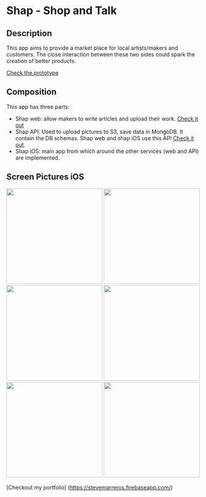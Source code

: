 # Shap - Shop and Talk

Description
-----------
This app aims to provide a market place for local artists/makers and customers. The close interaction between these two sides could spark the creation of better products.

[Check the prototype](https://invis.io/4E578D9FZ)

Composition
-----------
This app has three parts:

* Shap web: allow makers to write articles and upload their work. [Check it out](https://github.com/steveleec/shappManager)
* Shap API: Used to upload pictures to S3, save data in MongoDB. It contain the DB schemas. Shap web and shap iOS use this API [Check it out](https://github.com/steveleec/shappApiService).
* Shap iOS: main app from which around the other services (web and API) are implemented.

Screen Pictures iOS
-------------------

<p align='center'>

  <img src='https://s3-us-west-1.amazonaws.com/portfoliostevem/shapp-screen-1.png?X-Amz-Date=20160107T221644Z&X-Amz-Expires=300&X-Amz-Algorithm=AWS4-HMAC-SHA256&X-Amz-Signature=5bd3975e731799b1c802f58d4318143667d7de008831b40055d973345b0403a9&X-Amz-Credential=ASIAIQVHZF5I2CP4SDTQ/20160107/us-west-1/s3/aws4_request&X-Amz-SignedHeaders=Host&x-amz-security-token=AQoDYXdzEJT//////////wEakAKD5N15U7V08n1tDVwBxTqQ07T%2Bz3F3FkyWAFu7Tn2j1gHwThk7snjkVDfyDpHFC/tJIL7sRkifoPP//u20uAqCoISo9j9F57JK7/WGkkXDYYKXoarFZvhn17Em%2BESzkO25wZhDb6pDt1WVv9dm5vuyj3j7XTPWj3CgcCExo6K3p%2B3iHbDXeuBCjrQGPF1stP%2Bb51P3pnsyQRTHU4z/ODradjDmn1M80idLkYZQrGb3Nk2uJwQ%2BDCoRXB9s6K0sdq1VKugjULjWjcqW1zQPuGeVFOfgR//Hnql7424x5iy8cnhUBDe2zdDhJrudpBR7aSJfby0K7dFxArOFZUxaN30FQuaguzV1jBI8j3wkEnWCKSD33rq0BQ%3D%3D' width='250'/>
  
  <img src='https://s3-us-west-1.amazonaws.com/portfoliostevem/shapp-screen-2.png?X-Amz-Date=20160107T221730Z&X-Amz-Expires=300&X-Amz-Algorithm=AWS4-HMAC-SHA256&X-Amz-Signature=e0d9b01f3830fc705666a9082b3f9cec55d3986ff4f8685c3c7205a4275fa0d0&X-Amz-Credential=ASIAIQVHZF5I2CP4SDTQ/20160107/us-west-1/s3/aws4_request&X-Amz-SignedHeaders=Host&x-amz-security-token=AQoDYXdzEJT//////////wEakAKD5N15U7V08n1tDVwBxTqQ07T%2Bz3F3FkyWAFu7Tn2j1gHwThk7snjkVDfyDpHFC/tJIL7sRkifoPP//u20uAqCoISo9j9F57JK7/WGkkXDYYKXoarFZvhn17Em%2BESzkO25wZhDb6pDt1WVv9dm5vuyj3j7XTPWj3CgcCExo6K3p%2B3iHbDXeuBCjrQGPF1stP%2Bb51P3pnsyQRTHU4z/ODradjDmn1M80idLkYZQrGb3Nk2uJwQ%2BDCoRXB9s6K0sdq1VKugjULjWjcqW1zQPuGeVFOfgR//Hnql7424x5iy8cnhUBDe2zdDhJrudpBR7aSJfby0K7dFxArOFZUxaN30FQuaguzV1jBI8j3wkEnWCKSD33rq0BQ%3D%3D' width='250'/>
  
  <img src='https://s3-us-west-1.amazonaws.com/portfoliostevem/shapp-screen-3.png?X-Amz-Date=20160107T221742Z&X-Amz-Expires=300&X-Amz-Algorithm=AWS4-HMAC-SHA256&X-Amz-Signature=bc512dff69003397040b9097666607449a7ce858d80be61d01c7a144d7adad27&X-Amz-Credential=ASIAIQVHZF5I2CP4SDTQ/20160107/us-west-1/s3/aws4_request&X-Amz-SignedHeaders=Host&x-amz-security-token=AQoDYXdzEJT//////////wEakAKD5N15U7V08n1tDVwBxTqQ07T%2Bz3F3FkyWAFu7Tn2j1gHwThk7snjkVDfyDpHFC/tJIL7sRkifoPP//u20uAqCoISo9j9F57JK7/WGkkXDYYKXoarFZvhn17Em%2BESzkO25wZhDb6pDt1WVv9dm5vuyj3j7XTPWj3CgcCExo6K3p%2B3iHbDXeuBCjrQGPF1stP%2Bb51P3pnsyQRTHU4z/ODradjDmn1M80idLkYZQrGb3Nk2uJwQ%2BDCoRXB9s6K0sdq1VKugjULjWjcqW1zQPuGeVFOfgR//Hnql7424x5iy8cnhUBDe2zdDhJrudpBR7aSJfby0K7dFxArOFZUxaN30FQuaguzV1jBI8j3wkEnWCKSD33rq0BQ%3D%3D' width='250'/>
  
  <img src='https://s3-us-west-1.amazonaws.com/portfoliostevem/shapp-screen-4.png?X-Amz-Date=20160107T221748Z&X-Amz-Expires=300&X-Amz-Algorithm=AWS4-HMAC-SHA256&X-Amz-Signature=5434dde1e704a70cb0b1153c36819c9f101f1e4a9f874eaeaa5e1bb54e86c926&X-Amz-Credential=ASIAIQVHZF5I2CP4SDTQ/20160107/us-west-1/s3/aws4_request&X-Amz-SignedHeaders=Host&x-amz-security-token=AQoDYXdzEJT//////////wEakAKD5N15U7V08n1tDVwBxTqQ07T%2Bz3F3FkyWAFu7Tn2j1gHwThk7snjkVDfyDpHFC/tJIL7sRkifoPP//u20uAqCoISo9j9F57JK7/WGkkXDYYKXoarFZvhn17Em%2BESzkO25wZhDb6pDt1WVv9dm5vuyj3j7XTPWj3CgcCExo6K3p%2B3iHbDXeuBCjrQGPF1stP%2Bb51P3pnsyQRTHU4z/ODradjDmn1M80idLkYZQrGb3Nk2uJwQ%2BDCoRXB9s6K0sdq1VKugjULjWjcqW1zQPuGeVFOfgR//Hnql7424x5iy8cnhUBDe2zdDhJrudpBR7aSJfby0K7dFxArOFZUxaN30FQuaguzV1jBI8j3wkEnWCKSD33rq0BQ%3D%3D' width='250'/>
  
  <img src='https://s3-us-west-1.amazonaws.com/portfoliostevem/shapp-screen-5.png?X-Amz-Date=20160107T221756Z&X-Amz-Expires=300&X-Amz-Algorithm=AWS4-HMAC-SHA256&X-Amz-Signature=bceab299990e3232bb13607e870bfd49801e7b152c59764f3f1d6fd9bc5e54ee&X-Amz-Credential=ASIAIQVHZF5I2CP4SDTQ/20160107/us-west-1/s3/aws4_request&X-Amz-SignedHeaders=Host&x-amz-security-token=AQoDYXdzEJT//////////wEakAKD5N15U7V08n1tDVwBxTqQ07T%2Bz3F3FkyWAFu7Tn2j1gHwThk7snjkVDfyDpHFC/tJIL7sRkifoPP//u20uAqCoISo9j9F57JK7/WGkkXDYYKXoarFZvhn17Em%2BESzkO25wZhDb6pDt1WVv9dm5vuyj3j7XTPWj3CgcCExo6K3p%2B3iHbDXeuBCjrQGPF1stP%2Bb51P3pnsyQRTHU4z/ODradjDmn1M80idLkYZQrGb3Nk2uJwQ%2BDCoRXB9s6K0sdq1VKugjULjWjcqW1zQPuGeVFOfgR//Hnql7424x5iy8cnhUBDe2zdDhJrudpBR7aSJfby0K7dFxArOFZUxaN30FQuaguzV1jBI8j3wkEnWCKSD33rq0BQ%3D%3D' width='250'/>
  
  <img src='https://s3-us-west-1.amazonaws.com/portfoliostevem/shapp-screen-6.png?X-Amz-Date=20160107T221803Z&X-Amz-Expires=300&X-Amz-Algorithm=AWS4-HMAC-SHA256&X-Amz-Signature=aefbb7867d9a64c160da565c8dd034a86bed36f3d64a33665a0d30d753a6d314&X-Amz-Credential=ASIAIQVHZF5I2CP4SDTQ/20160107/us-west-1/s3/aws4_request&X-Amz-SignedHeaders=Host&x-amz-security-token=AQoDYXdzEJT//////////wEakAKD5N15U7V08n1tDVwBxTqQ07T%2Bz3F3FkyWAFu7Tn2j1gHwThk7snjkVDfyDpHFC/tJIL7sRkifoPP//u20uAqCoISo9j9F57JK7/WGkkXDYYKXoarFZvhn17Em%2BESzkO25wZhDb6pDt1WVv9dm5vuyj3j7XTPWj3CgcCExo6K3p%2B3iHbDXeuBCjrQGPF1stP%2Bb51P3pnsyQRTHU4z/ODradjDmn1M80idLkYZQrGb3Nk2uJwQ%2BDCoRXB9s6K0sdq1VKugjULjWjcqW1zQPuGeVFOfgR//Hnql7424x5iy8cnhUBDe2zdDhJrudpBR7aSJfby0K7dFxArOFZUxaN30FQuaguzV1jBI8j3wkEnWCKSD33rq0BQ%3D%3D' width='250'/>

</p>

[Checkout my portfolio] (https://stevemarreros.firebaseapp.com/)

